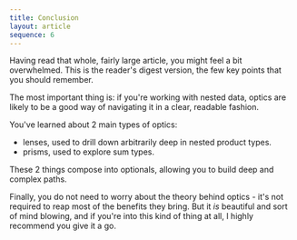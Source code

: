 ```yaml
---
title: Conclusion
layout: article
sequence: 6
---
```


Having read that whole, fairly large article, you might feel a bit overwhelmed. This is the reader's digest version, the few key points that you should remember.

The most important thing is: if you're working with nested data, optics are likely to be a good way of navigating it in a clear, readable fashion.

You've learned about 2 main types of optics:
* lenses, used to drill down arbitrarily deep in nested product types.
* prisms, used to explore sum types.

These 2 things compose into optionals, allowing you to build deep and complex paths.

Finally, you do not need to worry about the theory behind optics - it's not required to reap most of the benefits they bring. But it *is* beautiful and sort of mind blowing, and if you're into this kind of thing at all, I highly recommend you give it a go.
